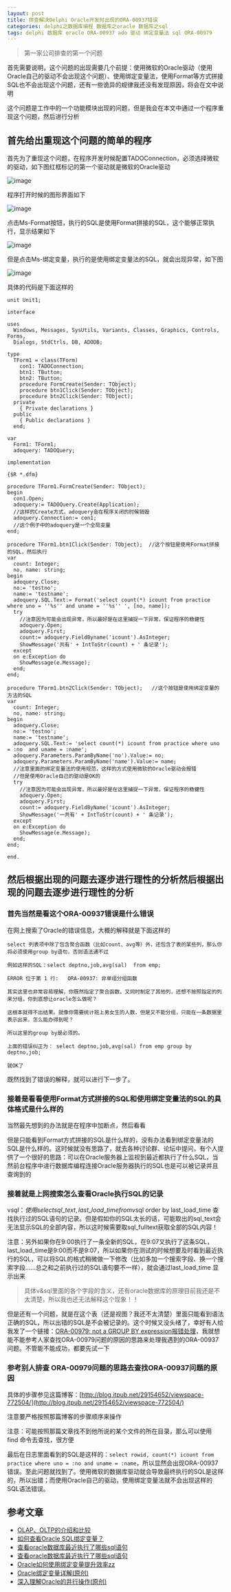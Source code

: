 ```yaml
---
layout: post
title: 排查解决Delphi Oracle开发时出现的ORA-00937错误
categories: delphi之数据库编程 数据库之oracle 数据库之sql
tags: delphi 数据库 oracle ORA-00937 ado 驱动 绑定变量法 sql ORA-00979
---
```


>第一家公司排查的第一个问题

首先需要说明，这个问题的出现需要几个前提：使用微软的Oracle驱动（使用Oracle自己的驱动不会出现这个问题）、使用绑定变量法，使用Format等方式拼接SQL也不会出现这个问题，还有一些诡异的规律我还没有发现原因，将会在文中说明

这个问题是工作中的一个功能模块出现的问题，但是我会在本文中通过一个程序重现这个问题，然后进行分析

## 首先给出重现这个问题的简单的程序

首先为了重现这个问题，在程序开发时候配置TADOConnection，必须选择微软的驱动，如下图红框标记的第一个驱动就是微软的Oracle驱动

![image](../media/image/2015-08-29/01.png)

程序打开时候的图形界面如下

![image](../media/image/2015-08-29/02.png)

点击Ms-Format按钮，执行的SQL是使用Format拼接的SQL，这个能够正常执行，显示结果如下

![image](../media/image/2015-08-29/03.png)

但是点击Ms-绑定变量，执行的是使用绑定变量法的SQL，就会出现异常，如下图

![image](../media/image/2015-08-29/04.png)

具体的代码是下面这样的

```
unit Unit1;
 
interface
 
uses
  Windows, Messages, SysUtils, Variants, Classes, Graphics, Controls, Forms,
  Dialogs, StdCtrls, DB, ADODB;
 
type
  TForm1 = class(TForm)
    con1: TADOConnection;
    btn1: TButton;
    btn2: TButton;
    procedure FormCreate(Sender: TObject);
    procedure btn1Click(Sender: TObject);
    procedure btn2Click(Sender: TObject);
  private
    { Private declarations }
  public
    { Public declarations }
  end;
 
var
  Form1: TForm1;
  adoquery: TADOQuery;
 
implementation
 
{$R *.dfm}
 
procedure TForm1.FormCreate(Sender: TObject);
begin
  con1.Open;
  adoquery:= TADOQuery.Create(Application);
  //这样的Create方式，adoquery会在程序关闭的时候销毁
  adoquery.Connection:= con1;
  //这个例子中的adoquery是一个全局变量
end;
 
procedure TForm1.btn1Click(Sender: TObject);  //这个按钮是使用Format拼接的SQL，然后执行
var
  count: Integer;
  no, name: string;
begin
  adoquery.Close;
  no:= 'testno';
  name:= 'testname';
  adoquery.SQL.Text:= Format('select count(*) icount from practice where uno = ''%s'' and uname = ''%s'' ', [no, name]);
  try
    //注意因为可能会出现异常，所以最好是在这里捕捉一下异常，保证程序的稳健性
    adoquery.Open;
    adoquery.First;
    count:= adoquery.FieldByname('icount').AsInteger;
    ShowMessage('共有' + IntToStr(count) + ' 条记录');
  except
  on e:Exception do
    ShowMessage(e.Message);
  end;
end;
 
procedure TForm1.btn2Click(Sender: TObject);   //这个按钮是使用绑定变量的方法的SQL
var
  count: Integer;
  no, name: string;
begin
  adoquery.Close;
  no:= 'testno';
  name:= 'testname';
  adoquery.SQL.Text:= 'select count(*) icount from practice where uno = :no  and uname = :name';
  adoquery.Parameters.ParamByName('no').Value:= no;
  adoquery.Parameters.ParamByName('name').Value:= name;
  //注意里面的绑定变量法的使用规范，这样的方式使用微软的Oracle驱动会报错
  //但是使用Oracle自己的驱动是OK的
  try
    //注意因为可能会出现异常，所以最好是在这里捕捉一下异常，保证程序的稳健性
    adoquery.Open;
    adoquery.First;
    count:= adoquery.FieldByName('icount').AsInteger;
    ShowMessage('一共有' + IntToStr(count) + ' 条记录');
  except
  on e:Exception do
    ShowMessage(e.Message);
  end;
end;
 
end.
```

## 然后根据出现的问题去逐步进行理性的分析然后根据出现的问题去逐步进行理性的分析

### 首先当然是看这个ORA-00937错误是什么错误

在网上搜索了Oracle的错误信息，大概的解释就是下面这样的

```
select 列表项中除了包含聚合函数（比如count、avg等）外，还包含了表的某些列，那么你将必须使用group by语句，否则语法通不过

例如这样的SQL：select deptno,job,avg(sal)  from emp;

ERROR 位于第 1 行:   ORA-00937: 非单组分组函数

其实这里也非常容易理解，你既然指定了聚合函数，又同时制定了其他列，还想不按照指定的列来分组，你到底想让oracle怎么做呢？

这根本就得不出结果。就像你需要统计班上男女生的人数，但是又不能分组，只能在一条数据里表示出来，怎么能办得到呢？

所以这里的group by是必须的。

上面的错误纠正为： select deptno,job,avg(sal) from emp group by deptno,job;

就OK了
```

既然找到了错误的解释，就可以进行下一步了。

### 接着是看看使用Format方式拼接的SQL和使用绑定变量法的SQL的具体格式是什么样的

当然最先想到的办法就是在程序中加断点，然后看看

但是只能看到Format方式拼接的SQL是什么样的，没有办法看到绑定变量法的SQL是什么样的。这时候就没有思路了，就去各种讨论群、论坛中提问，有个人提供了一个很好的思路：可以在Oracle服务器上监视到最近都执行了什么SQL，当然前台程序中进行数据库编程连接Oracle服务器执行的SQL也是可以被记录并且查询到的

### 接着就是上网搜索怎么查看Oracle执行SQL的记录

v$sql：使用select sql\_text, last\_load\_time from v$sql order by last\_load\_time 查找执行过的SQL语句的记录。但是假如你的SQL太长的话，可能取出的sql\_text会无法显示SQL的全部内容，所以这时候需要取sql\_fulltext获取全部的SQL内容！

注意：另外如果你在9:00执行了一条全新的SQL，在9:07又执行了这条SQL，last\_load\_time是9:00而不是9:07，所以如果你在测试的时候想要及时看到最近执行的SQL，可以将SQL的格式稍微做一下修改（比如多加一个搜索字段、换一个搜索字段……总之和之前执行过的SQL语句要不一样），就会通过last\_load\_time 显示出来

>具体v&sql里面的各个字段的含义，还有oracle数据库的原理目前我还是不太清楚，所以我也还无法解释这个现象！！

但是还有一个问题，就是在这个表（还是视图？我还不太清楚）里面只能看到语法正确的SQL，所以出错的SQL是不会被记录的。这个时候又没头绪了，幸好有人给我发了一个链接：[ORA-00979: not a GROUP BY expression报错处理](http://blog.itpub.net/29154652/viewspace-772504/)，我就想能不能参考人家查找ORA-00979问题的原因的思路来处理我遇到的ORA-00937 问题。不管能不能成功，都要先试一下

### 参考别人排查 ORA-00979问题的思路去查找ORA-00937问题的原因

具体的步骤参见这篇博客：[http://blog.itpub.net/29154652/viewspace-772504/](http://blog.itpub.net/29154652/viewspace-772504/)

注意要严格按照那篇博客的步骤顺序来操作

注意：可能按照那篇文章找不到他所说的某个文件的所在目录，那么可以使用 find 命令去查找，很方便

最后在日志里面看到的SQL是这样的：`select rowid, count(*) icount from practice where uno = :no and uname = :name`，所以显然会出现ORA-00937错误。至此问题就找到了。使用微软的数据库驱动就会导致最终执行的SQL是这样的，所以出错；而使用Oracle自己的驱动，使用绑定变量法就不会出现这样的SQL语法错误。

## 参考文章　　　　　　　　　　　　　　　　　　　　

* [OLAP、OLTP的介绍和比较](http://blog.csdn.net/zhangzheng0413/article/details/8271322/)
* [如何查看Oracle SQL绑定变量？](http://blog.sina.com.cn/s/blog_81095bbb0101fl89.html)
* [查看oracle数据库最近执行了哪些sql语句](http://www.cnblogs.com/toowang/archive/2012/12/12/2814893.html)
* [查看oracle数据库最近执行了哪些sql语句](http://blog.sina.com.cn/s/blog_4a80a5730101oxnk.html)
* [Oracle如何使用绑定变量提升效率zz](http://blog.chinaunix.net/uid-23177306-id-2531248.html)
* [Oracle绑定变量详解(原创)](http://czmmiao.iteye.com/blog/1489625)
* [深入理解Oracle的并行操作(原创)](http://czmmiao.iteye.com/blog/1487568)
